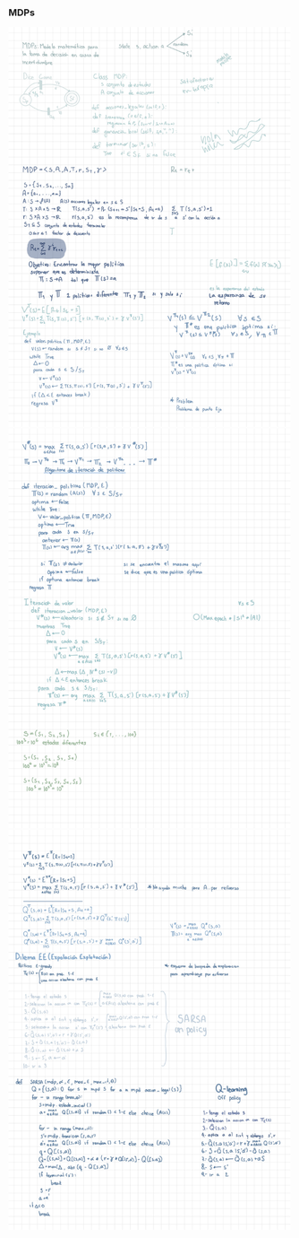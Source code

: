 ### MDPs
<img src="images/MDPs.jpg" alt="Notas escritas en clase" />
<img src="images/MDPs2.jpg" alt="Notas escritas en clase" />
<img src="images/MDPs3.jpg" alt="Notas escritas en clase" />